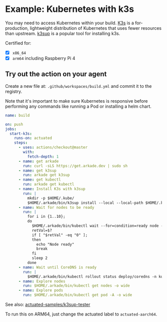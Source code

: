 # Example: Kubernetes with k3s

You may need to access Kubernetes within your build. [K3s](https://k3s.io) is a for-production, lightweight distribution of Kubernetes that uses fewer resources than upstream. [k3sup](https://github.com/alexellis/k3sup) is a popular tool for installing k3s.

Certified for:

- [x] `x86_64`
- [x] `arm64` including Raspberry Pi 4

## Try out the action on your agent

Create a new file at: `.github/workspaces/build.yml` and commit it to the registry.

Note that it's important to make sure Kubernetes is responsive before performing any commands like running a Pod or installing a helm chart.

```yaml
name: build

on: push
jobs:
  start-k3s:
    runs-on: actuated
    steps:
      - uses: actions/checkout@master
        with:
          fetch-depth: 1
      - name: get arkade
        run: curl -sLS https://get.arkade.dev | sudo sh
      - name: get k3sup
        run: arkade get k3sup
      - name: get kubectl
        run: arkade get kubectl
      - name: Install K3s with k3sup
        run: |
          mkdir -p $HOME/.kube/
          $HOME/.arkade/bin/k3sup install --local --local-path $HOME/.kube/config
      - name: Wait for nodes to be ready
        run: |
          for i in {1..10};
          do
            $HOME/.arkade/bin/kubectl wait --for=condition=ready node --all --timeout=300s
            retVal=$?
            if [ "$retVal" -eq "0" ];
            then
              echo "Node ready"
              break
            fi
            sleep 2
          done
      - name: Wait until CoreDNS is ready
        run: |
          $HOME/.arkade/bin/kubectl rollout status deploy/coredns -n kube-system --timeout=300s
      - name: Explore nodes
        run: $HOME/.arkade/bin/kubectl get nodes -o wide
      - name: Explore pods
        run: $HOME/.arkade/bin/kubectl get pod -A -o wide
```

See also: [actuated-samples/k3sup-tester](https://github.com/actuated-samples/k3sup-tester/blob/master/.github/workflows/build.yml)

To run this on ARM64, just change the actuated label to `actuated-aarch64`.
